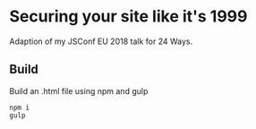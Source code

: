 # Securing your site like it's 1999
Adaption of my JSConf EU 2018 talk for 24 Ways.

## Build
Build an .html file using npm and gulp
```
npm i
gulp
```
